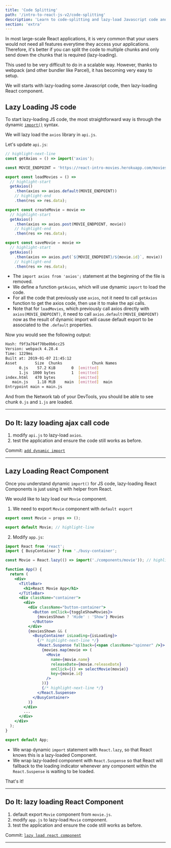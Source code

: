 ```yaml
---
title: 'Code Splitting'
path: '/intro-to-react-js-v2/code-splitting'
description: 'Learn to code-splitting and lazy-load Javascript code and React component.'
section: 'extra'
---
```


In most large-scale React applications, it is very common that your users would not need all features everytime they access your applications. Therefore, it's better if you can split the code to multiple chunks and only send down the chunks that is required (lazy-loading).

This used to be very difficult to do in a scalable way. However, thanks to webpack (and other bundler like Parcel), it has becoming very easy to setup.

We will starts with lazy-loading some Javascript code, then lazy-loading React component.

## Lazy Loading JS code

To start lazy-loading JS code, the most straightforward way is through the dynamic [`import()`][dynamic-import] syntax.

We will lazy load the `axios` library in `api.js`.

Let's update `api.js`:

```javascript
// highlight-next-line
const getAxios = () => import('axios');

const MOVIE_ENDPOINT = 'https://react-intro-movies.herokuapp.com/movies';

export const loadMovies = () =>
  // highlight-start
  getAxios()
    .then(axios => axios.default(MOVIE_ENDPOINT))
    // highlight-end
    .then(res => res.data);

export const createMovie = movie =>
  // highlight-start
  getAxios()
    .then(axios => axios.post(MOVIE_ENDPOINT, movie))
    // highlight-end
    .then(res => res.data);

export const saveMovie = movie =>
  // highlight-start
  getAxios()
    .then(axios => axios.put(`${MOVIE_ENDPOINT}/${movie.id}`, movie))
    // highlight-end
    .then(res => res.data);
```

- The `import axios from 'axios';` statement at the beginning of the file is removed.
- We define a function `getAxios`, which will use dynamic `import` to load the code.
- For all the code that previously use `axios`, not it need to call `getAxios` function to get the axios code, then use it to make the api calls.
- Note that for `loadMovies`, which previously call axios directly with `axios(MOVIE_ENDPOINT)`, it need to call `axios.default(MOVIE_ENDPOINT)` now as the result of dynamic import will cause default export to be associated to the `.default` properties.

Now you would see the following output:

```bash
Hash: f9f3a764f70be0b6cc25
Version: webpack 4.28.4
Time: 1229ms
Built at: 2019-01-07 21:45:12
Asset        Size  Chunks             Chunk Names
      0.js    57.2 KiB       0  [emitted]
      1.js  1000 bytes       1  [emitted]
index.html   470 bytes          [emitted]
   main.js    1.18 MiB    main  [emitted]  main
Entrypoint main = main.js
```

And from the Network tab of your DevTools, you should be able to see chunk `0.js` and `1.js` are loaded.

---

## Do It: lazy loading ajax call code

1.  modify `api.js` to lazy-load `axios`.
1.  test the application and ensure the code still works as before.

<aside>

Commit: [`add dynamic import`](https://github.com/malcolm-kee/react-movie-app-v2/commit/55cfe8ae71ccfa452f0d7fd7e6f0d6ba733089d2)

</aside>

---

## Lazy Loading React Component

Once you understand dynamic `import()` for JS code, lazy-loading React Components is just using it with helper from React.

We would like to lazy load our `Movie` component.

1.  We need to export `Movie` component with `default export`

```javascript
export const Movie = props => ();

export default Movie; // highlight-line
```

2.  Modify `app.js`:

```jsx
import React from 'react';
import { BusyContainer } from './busy-container';

const Movie = React.lazy(() => import('./components/movie')); // highlight-line

function App() {
  return (
    <div>
      <TitleBar>
        <h1>React Movie App</h1>
      </TitleBar>
      <div className="container">
        <div>
          <div className="button-container">
            <Button onClick={toggleShowMovies}>
              {moviesShown ? 'Hide' : 'Show'} Movies
            </Button>
          </div>
          {moviesShown && (
            <BusyContainer isLoading={isLoading}>
              {/* highlight-next-line */}
              <React.Suspense fallback={<span className="spinner" />}>
                {movies.map(movie => (
                  <Movie
                    name={movie.name}
                    releaseDate={movie.releaseDate}
                    onClick={() => selectMovie(movie)}
                    key={movie.id}
                  />
                ))}
                {/* highlight-next-line */}
              </React.Suspense>
            </BusyContainer>
          )}
        </div>
        ...
      </div>
    </div>
  );
}

export default App;
```

- We wrap dynamic `import` statement with `React.lazy`, so that React knows this is a lazy-loaded Component.
- We wrap lazy-loaded component with `React.Suspense` so that React will fallback to the loading indicator whenever any component within the `React.Suspense` is waiting to be loaded.

That's it!

---

## Do It: lazy loading React Component

1.  default export `Movie` component from `movie.js`.
1.  modify `app.js` to lazy-load `Movie` component.
1.  test the application and ensure the code still works as before.

<aside>

Commit: [`lazy load react component`](https://github.com/malcolm-kee/react-movie-app-v2/commit/ec5994ed5df96b0ba7cfe1b68fd3c621f4238cdf)

</aside>

---

[dynamic-import]: https://developers.google.com/web/updates/2017/11/dynamic-import
[webpack-dynamic-imports]: https://webpack.js.org/guides/code-splitting/#dynamic-imports
